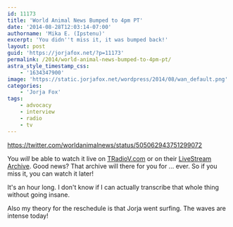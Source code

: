 ```yaml
---
id: 11173
title: 'World Animal News Bumped to 4pm PT'
date: '2014-08-28T12:03:14-07:00'
authorname: 'Mika E. (Ipstenu)'
excerpt: 'You didn''t miss it, it was bumped back!'
layout: post
guid: 'https://jorjafox.net/?p=11173'
permalink: /2014/world-animal-news-bumped-to-4pm-pt/
astra_style_timestamp_css:
    - '1634347900'
image: 'https://static.jorjafox.net/wordpress/2014/08/wan_default.png'
categories:
    - 'Jorja Fox'
tags:
    - advocacy
    - interview
    - radio
    - tv
---
```


https://twitter.com/worldanimalnews/status/505062943751299072

You _will_ be able to watch it live on <a href="http://TRadioV.com">TRadioV.com</a> or on their <a href="http://new.livestream.com/accounts/5644803/events/2458640">LiveStream Archive</a>. Good news? That archive will there for you for ... ever. So if you miss it, you can watch it later!

It's an hour long. I don't know if I can actually transcribe that whole thing without going insane.

Also my theory for the reschedule is that Jorja went surfing. The waves are intense today!
